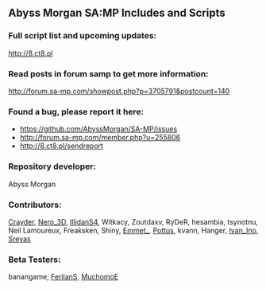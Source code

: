 ## Abyss Morgan SA:MP Includes and Scripts


### Full script list and upcoming updates:
http://8.ct8.pl


### Read posts in forum samp to get more information:
http://forum.sa-mp.com/showpost.php?p=3705791&postcount=140


### Found a bug, please report it here:
* https://github.com/AbyssMorgan/SA-MP/issues
* http://forum.sa-mp.com/member.php?u=255806
* http://8.ct8.pl/sendreport


### Repository developer:
Abyss Morgan

### Contributors:
[Crayder](https://github.com/Crayder),
[Nero_3D](https://github.com/Shiska),
[IllidanS4](https://github.com/IllidanS4),
Witkacy,
Zoutdaxv,
RyDeR,
hesambia,
tsynotnu,
Neil Lamoureux,
Freaksken,
Shiny,
[Emmet_](https://github.com/emmet-jones),
[Pottus](https://github.com/Pottus),
kvann,
Hanger,
[Ivan_Ino](https://github.com/Ino42O),
[Sreyas](https://github.com/Sreyas-Sreelal)

### Beta Testers:
banangame, [FerilanS](http://8.ct8.pl/ferilans), [MuchomoE](http://8.ct8.pl/muchomoe)
